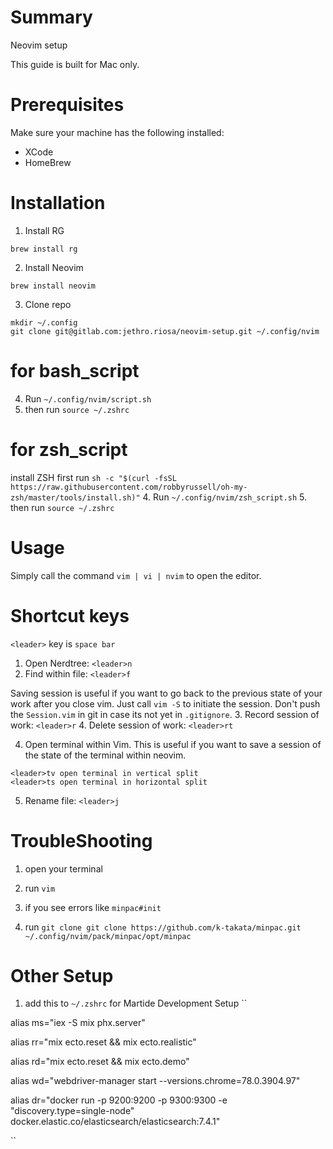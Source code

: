 # Summary

Neovim setup

This guide is built for Mac only.

# Prerequisites

Make sure your machine has the following installed:
- XCode
- HomeBrew


# Installation


1. Install RG
```
brew install rg
```

2. Install Neovim
```
brew install neovim
```
3. Clone repo 
```
mkdir ~/.config
git clone git@gitlab.com:jethro.riosa/neovim-setup.git ~/.config/nvim
```

# for bash_script
4. Run `~/.config/nvim/script.sh`
5. then run `source ~/.zshrc`

# for zsh_script
install ZSH first
run `sh -c "$(curl -fsSL https://raw.githubusercontent.com/robbyrussell/oh-my-zsh/master/tools/install.sh)"` 
4. Run `~/.config/nvim/zsh_script.sh`
5. then run `source ~/.zshrc`


# Usage
Simply call the command `vim | vi | nvim` to open the editor.

# Shortcut keys
`<leader>` key is `space bar`

1. Open Nerdtree: `<leader>n`
2. Find within file: `<leader>f`

Saving session is useful if you want to go back to the previous state of your work after you close vim. Just call `vim -S` to initiate the session. Don't push the `Session.vim` in git in case its not yet in `.gitignore`.
3. Record session of work: `<leader>r`
4. Delete session of work: `<leader>rt`

4. Open terminal within Vim. This is useful if you want to save a session of the state of the terminal within neovim.
```
<leader>tv open terminal in vertical split
<leader>ts open terminal in horizontal split
```
5. Rename file: `<leader>j`

# TroubleShooting

1. open your terminal
2. run `vim`
3. if you see errors like `minpac#init`

4. run `git clone git clone https://github.com/k-takata/minpac.git ~/.config/nvim/pack/minpac/opt/minpac`


# Other Setup
1. add this to `~/.zshrc` for Martide Development Setup 
``

alias ms="iex -S mix phx.server"

alias rr="mix ecto.reset && mix ecto.realistic"

alias rd="mix ecto.reset && mix ecto.demo"

alias wd="webdriver-manager start --versions.chrome=78.0.3904.97"

alias dr="docker run -p 9200:9200 -p 9300:9300 -e "discovery.type=single-node" docker.elastic.co/elasticsearch/elasticsearch:7.4.1"

``

